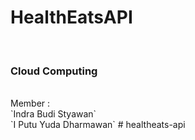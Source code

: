 <h1>HealthEatsAPI</h1>  
<br>
<h3>Cloud Computing </h3>  
<br>
Member :
<br>
`Indra Budi Styawan`
<br>
`I Putu Yuda Dharmawan`
 
 
#   h e a l t h e a t s - a p i  
 